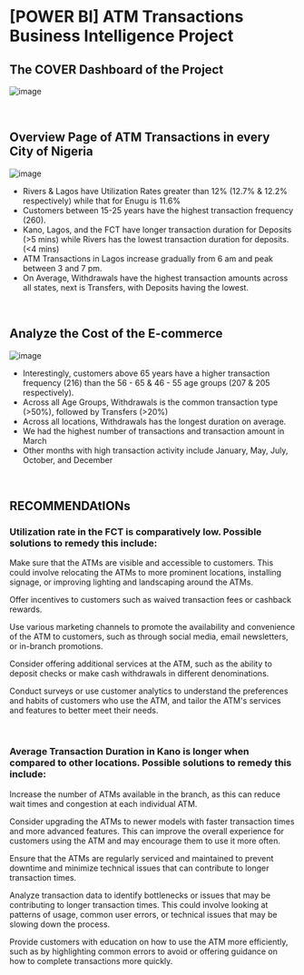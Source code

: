 # [POWER BI] ATM Transactions Business Intelligence Project


## The COVER Dashboard of the Project
![image](https://github.com/leanhkienn/ATM_Transactions_Business_Intelligence_Project/assets/116093407/604c56cb-f8ef-4b8d-aed3-b176d8cf6f0e)

<br>

## Overview Page of ATM Transactions in every City of Nigeria
![image](https://github.com/leanhkienn/ATM_Transactions_Business_Intelligence_Project/assets/116093407/43fb0606-2e79-47a5-8cd7-744a729de1c4)

- Rivers & Lagos have Utilization Rates greater than 12% (12.7% & 12.2% respectively) while that for Enugu is 11.6%
- Customers between 15-25 years have the highest transaction frequency (260).
- Kano, Lagos, and the FCT have longer transaction duration for Deposits (>5 mins) while Rivers has the lowest transaction duration for deposits. (<4 mins)
- ATM Transactions in Lagos increase gradually from 6 am and peak between 3 and 7 pm.
- On Average, Withdrawals have the highest transaction amounts across all states, next is Transfers, with Deposits having the lowest.



<br>

## Analyze the Cost of the E-commerce
![image](https://github.com/leanhkienn/ATM_Transactions_Business_Intelligence_Project/assets/116093407/95f6e6bf-f428-4020-84fc-37273d3df028)
- Interestingly, customers above 65 years have a higher transaction frequency (216) than the 56 - 65 & 46 - 55 age groups (207 & 205 respectively). 
- Across all Age Groups, Withdrawals is the common transaction type (>50%), followed by Transfers (>20%)
- Across all locations, Withdrawals has the longest duration on average. 
- We had the highest number of transactions and transaction amount in March
- Other months with high transaction activity include January, May, July, October, and December


<br>


## RECOMMENDAtIONs

### Utilization rate in the FCT is comparatively low. Possible solutions to remedy this include:

  Make sure that the ATMs are visible and accessible to customers. This could involve relocating the ATMs to more prominent locations, installing signage, or improving lighting and landscaping around the ATMs.

  Offer incentives to customers such as waived transaction fees or cashback rewards.

  Use various marketing channels to promote the availability and convenience of the ATM to customers, such as through social media, email newsletters, or in-branch promotions.

  Consider offering additional services at the ATM, such as the ability to deposit checks or make cash withdrawals in different denominations.

  Conduct surveys or use customer analytics to understand the preferences and habits of customers who use the ATM, and tailor the ATM's services and features to better meet their needs.

<br>

### Average Transaction Duration in Kano is longer when compared to other locations. Possible solutions to remedy this include:

  Increase the number of ATMs available in the branch, as this can reduce wait times and congestion at each individual ATM.

  Consider upgrading the ATMs to newer models with faster transaction times and more advanced features. This can improve the overall experience for customers using the ATM and may encourage them to use it more   often.

  Ensure that the ATMs are regularly serviced and maintained to prevent downtime and minimize technical issues that can contribute to longer transaction times.

  Analyze transaction data to identify bottlenecks or issues that may be contributing to longer transaction times. This could involve looking at patterns of usage, common user errors, or technical issues that may be slowing down the process.

  Provide customers with education on how to use the ATM more efficiently, such as by highlighting common errors to avoid or offering guidance on how to complete transactions more quickly.

